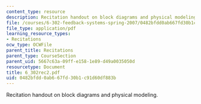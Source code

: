 ```yaml
---
content_type: resource
description: Recitation handout on block diagrams and physical modeling.
file: /courses/6-302-feedback-systems-spring-2007/0482bfdd0ab667fd30b1c91d60df883b_6_302rec2.pdf
file_type: application/pdf
learning_resource_types:
- Recitations
ocw_type: OCWFile
parent_title: Recitations
parent_type: CourseSection
parent_uid: 5667c63a-09ff-e158-1e89-d49a0035050d
resourcetype: Document
title: 6_302rec2.pdf
uid: 0482bfdd-0ab6-67fd-30b1-c91d60df883b
---
```

Recitation handout on block diagrams and physical modeling.

